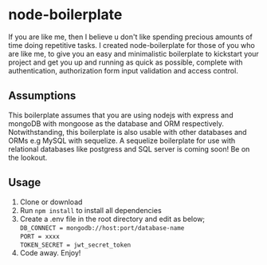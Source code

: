 # node-boilerplate
If you are like me, then I believe u don't like spending precious amounts of time doing repetitive tasks. I created node-boilerplate 
for those of you who are like me, to give you an easy and minimalistic
boilerplate to kickstart your project and get you up and running as quick as possible, complete with authentication, authorization
form input validation and access control.
## Assumptions
This boilerplate assumes that you are using nodejs with express and mongoDB with mongoose as the database and ORM respectively.
Notwithstanding, this boilerplate is also usable with other databases and ORMs e.g MySQL with sequelize.
A sequelize boilerplate for use with relational databases like postgress and SQL server is coming soon! Be on the lookout.
## Usage
1. Clone or download
2. Run ```npm install``` to install all dependencies
3. Create a .env file in the root directory and edit as below; <br/>
```DB_CONNECT = mongodb://host:port/database-name```<br/>
```PORT = xxxx```<br/>
```TOKEN_SECRET = jwt_secret_token```<br/>
4. Code away. Enjoy!
